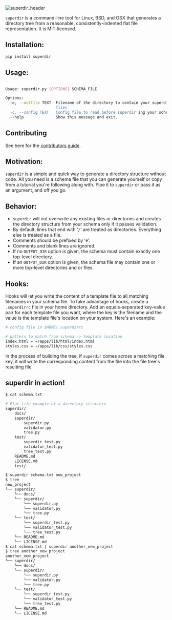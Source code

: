 ![superdir_header](https://github.com/foundling/superdir/blob/master/superdir_logo.png)

`superdir` is a command-line tool for Linux, BSD, and OSX that generates a directory tree from a reasonable, consistently-indented flat file representation.  It is MIT-licensed.

## Installation:

````bash
pip install superdir
````

## Usage:

````bash

Usage: superdir.py [OPTIONS] SCHEMA_FILE

Options:
  -o, --outfile TEXT  Filename of the directory to contain your superdir'd
                      files
  -c, --config TEXT   Config file to read before superdir'ing your schema
  --help              Show this message and exit.

````

## Contributing

See here for the [contributors guide](https://github.com/foundling/superdir/blob/master/CONTRIBUTING.md). 


## Motivation:

`superdir` is a simple and quick way to generate a directory structure without code.  All you need is a schema file that you can generate yourself or copy from a tutorial you're following along with. Pipe it to `superdir` or pass it as an argument, and off you go.

## Behavior:

- `superdir` will not overwrite any existing files or directories and creates the directory structure from your schema only if it passes validation.
- By default, lines that end with '`/`' are treated as directories. Everything else is treated as a file. 
- Comments should be prefixed by '`#`'.
- Comments and blank lines are ignored.
- If no `OUTPUT_DIR` option is given, the schema must contain exactly one top-level directory.
- If an `OUTPUT_DIR` option is given, the schema file may contain one or more top-level directories and or files.

## Hooks:

Hooks will let you write the content of a template file to all matching filenames in your schema file. To take advantage of hooks, create a `.superdirrc` file in your home directory. Add an equals-separated key-value pair for each template file you want, where the key is the filename and the value is the template file's location on your system. Here's an example:

````bash
# config file in $HOME/.superdirrc 

# pattern to match from schema -> template location 
index.html = ~/apps/lib/html/index.html
styles.css = ~/apps/lib/css/styles.css

````

In the process of building the tree, if `superdir` comes across a matching file key, it will write the corresponding content from the file into the file tree's resulting file.

## superdir in action!

````bash
$ cat schema.txt

# Flat-file example of a directory structure
superdir/
    docs/
    superdir/
        superdir.py
        validator.py
        tree.py
    test/
        superdir_test.py
        validator_test.py
        tree_test.py
    README.md
    LICENSE.md
    test/

$ superdir schema.txt new_project 
$ tree
new_project
└── superdir/
    └── docs/
    └── superdir/
        └── superdir.py
        └── validator.py
        └── tree.py
    └── test/
        └── superdir_test.py
        └── validator_test.py
        └── tree_test.py
    └── README.md
    └── LICENSE.md
$ cat schema.txt | superdir another_new_project
$ tree another_new_project
another_new_project
└── superdir/
    └── docs/
    └── superdir/
        └── superdir.py
        └── validator.py
        └── tree.py
    └── test/
        └── superdir_test.py
        └── validator_test.py
        └── tree_test.py
    └── README.md
    └── LICENSE.md
````

